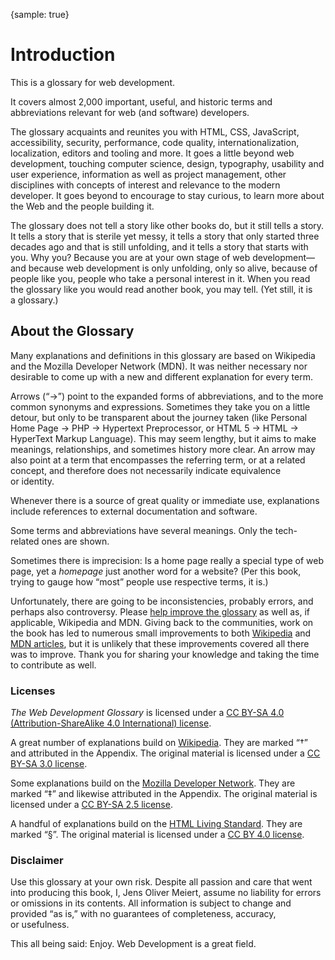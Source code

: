 {sample: true}
# Introduction

This is a glossary for web&nbsp;development.

It covers almost 2,000 important, useful, and historic terms and abbreviations relevant for web (and software)&nbsp;developers.

The glossary acquaints and reunites you with HTML, CSS, JavaScript, accessibility, security, performance, code quality, internationalization, localization, editors and tooling and more. It goes a little beyond web development, touching computer science, design, typography, usability and user experience, information as well as project management, other disciplines with concepts of interest and relevance to the modern developer. It goes beyond to encourage to stay curious, to learn more about the Web and the people building&nbsp;it.

The glossary does not tell a story like other books do, but it still tells a story. It tells a story that is sterile yet messy, it tells a story that only started three decades ago and that is still unfolding, and it tells a story that starts with you. Why you? Because you are at your own stage of web development—and because web development is only unfolding, only so alive, because of people like you, people who take a personal interest in it. When you read the glossary like you would read another book, you may tell. (Yet still, it is a&nbsp;glossary.)

## About the Glossary

Many explanations and definitions in this glossary are based on Wikipedia and the Mozilla Developer Network (MDN). It was neither necessary nor desirable to come up with a new and different explanation for every&nbsp;term.

Arrows (“→”) point to the expanded forms of abbreviations, and to the more common synonyms and expressions. Sometimes they take you on a little detour, but only to be transparent about the journey taken (like Personal Home Page → PHP → Hypertext Preprocessor, or HTML&nbsp;5 → HTML → HyperText Markup Language). This may seem lengthy, but it aims to make meanings, relationships, and sometimes history more clear. An arrow may also point at a term that encompasses the referring term, or at a related concept, and therefore does not necessarily indicate equivalence or&nbsp;identity.

Whenever there is a source of great quality or immediate use, explanations include references to external documentation and&nbsp;software.

Some terms and abbreviations have several meanings. Only the tech-related ones are&nbsp;shown.

Sometimes there is imprecision: Is a home page really a special type of web page, yet a _homepage_ just another word for a website? (Per this book, trying to gauge how “most” people use respective terms, it&nbsp;is.)

Unfortunately, there are going to be inconsistencies, probably errors, and perhaps also controversy. Please [help improve the glossary](https://github.com/j9t/web-development-glossary-forum/issues/new) as well as, if applicable, Wikipedia and MDN. Giving back to the communities, work on the book has led to numerous small improvements to both [Wikipedia](https://en.wikipedia.org/wiki/Special:Contributions/Jens_Meiert) and [MDN articles](https://wiki.developer.mozilla.org/en-US/dashboards/revisions?user=j9t), but it is unlikely that these improvements covered all there was to improve. Thank you for sharing your knowledge and taking the time to contribute as&nbsp;well.

### Licenses

_The Web Development Glossary_ is licensed under a [CC BY-SA 4.0 (Attribution-ShareAlike 4.0 International) license](https://creativecommons.org/licenses/by-sa/4.0/).

A great number of explanations build on [Wikipedia](https://en.wikipedia.org/wiki/Main_Page). They are marked “†” and attributed in the Appendix. The original material is licensed under a [CC BY-SA 3.0 license](https://creativecommons.org/licenses/by-sa/3.0/).

Some explanations build on the [Mozilla Developer Network](https://developer.mozilla.org/). They are marked “‡” and likewise attributed in the Appendix. The original material is licensed under a [CC BY-SA 2.5 license](https://creativecommons.org/licenses/by-sa/2.5/).

A handful of explanations build on the [HTML Living Standard](https://html.spec.whatwg.org/). They are marked “§”. The original material is licensed under a [CC BY 4.0 license](https://creativecommons.org/licenses/by/4.0/).

### Disclaimer

Use this glossary at your own risk. Despite all passion and care that went into producing this book, I, Jens Oliver Meiert, assume no liability for errors or omissions in its contents. All information is subject to change and provided “as is,” with no guarantees of completeness, accuracy, or&nbsp;usefulness.

This all being said: Enjoy. Web Development is a great&nbsp;field.